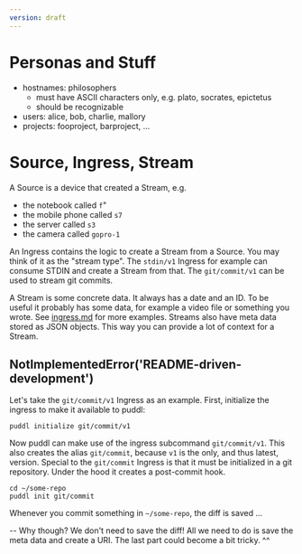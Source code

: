 ```yaml
---
version: draft
---
```


# Personas and Stuff
- hostnames: philosophers
  - must have ASCII characters only, e.g. plato, socrates, epictetus
  - should be recognizable
- users: alice, bob, charlie, mallory
- projects: fooproject, barproject, ...


# Source, Ingress, Stream
A Source is a device that created a Stream, e.g.

- the notebook called `f`"
- the mobile phone called `s7`
- the server called `s3`
- the camera called `gopro-1`

An Ingress contains the logic to create a Stream from a Source. You may think of
it as the "stream type". The `stdin/v1` Ingress for example can consume STDIN
and create a Stream from that. The `git/commit/v1` can be used to stream
git commits.

A Stream is some concrete data. It always has a date and an ID. To be useful it
probably has some data, for example a video file or something you wrote. See
[ingress.md](ingress.md) for more examples.
Streams also have meta data stored as JSON objects. This way you can provide a
lot of context for a Stream.

## NotImplementedError('README-driven-development')

Let's take the `git/commit/v1` Ingress as an example. First, initialize the
ingress to make it available to puddl:
```
puddl initialize git/commit/v1
```

Now puddl can make use of the ingress subcommand `git/commit/v1`. This also
creates the alias `git/commit`, because `v1` is the only, and thus latest,
version. Special to the `git/commit` Ingress is that it must be initialized in a
git repository. Under the hood it creates a post-commit hook.
```
cd ~/some-repo
puddl init git/commit
```

Whenever you commit something in `~/some-repo`, the diff is saved ...

-- Why though? We don't need to save the diff! All we need to do is save the
meta data and create a URI. The last part could become a bit tricky. ^^
